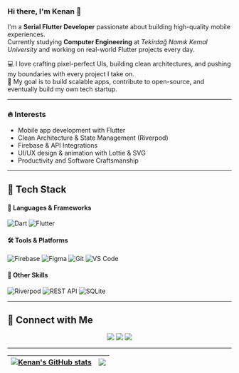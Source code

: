 ### Hi there, I'm Kenan 👋

I'm a **Serial Flutter Developer** passionate about building high-quality mobile experiences.  
Currently studying **Computer Engineering** at *Tekirdağ Namık Kemal University* and working on real-world Flutter projects every day.  

💻 I love crafting pixel-perfect UIs, building clean architectures, and pushing my boundaries with every project I take on.  
🚀 My goal is to build scalable apps, contribute to open-source, and eventually build my own tech startup.

---

### 🔥 Interests

- Mobile app development with Flutter
- Clean Architecture & State Management (Riverpod)
- Firebase & API Integrations
- UI/UX design & animation with Lottie & SVG
- Productivity and Software Craftsmanship

---

## 🧠 Tech Stack

#### 💬 Languages & Frameworks
![Dart](https://img.shields.io/badge/Dart-0175C2?style=for-the-badge&logo=dart&logoColor=white)
![Flutter](https://img.shields.io/badge/Flutter-02569B?style=for-the-badge&logo=flutter&logoColor=white)

#### 🛠️ Tools & Platforms
![Firebase](https://img.shields.io/badge/firebase-ffca28?style=for-the-badge&logo=firebase&logoColor=black)
![Figma](https://img.shields.io/badge/Figma-F24E1E?style=for-the-badge&logo=figma&logoColor=white)
![Git](https://img.shields.io/badge/GIT-E44C30?style=for-the-badge&logo=git&logoColor=white)
![VS Code](https://img.shields.io/badge/Visual_Studio_Code-007ACC?style=for-the-badge&logo=visual-studio-code&logoColor=white)

#### 🧩 Other Skills
![Riverpod](https://img.shields.io/badge/Riverpod-0A0A0A?style=for-the-badge&logo=flutter&logoColor=white)
![REST API](https://img.shields.io/badge/REST-API-%23007EC6?style=for-the-badge)
![SQLite](https://img.shields.io/badge/SQLite-07405E?style=for-the-badge&logo=sqlite&logoColor=white)

---

## 🔗 Connect with Me

<p align="center">
  <a href="https://www.linkedin.com/in/kenan-abbaszade"><img src="https://img.shields.io/badge/linkedin-%230077B5.svg?&style=for-the-badge&logo=linkedin&logoColor=white" /></a>
  <a href="https://www.instagram.com/rowie.store"><img src="https://img.shields.io/badge/Instagram-E4405F?&style=for-the-badge&logo=instagram&logoColor=white" /></a>
  <a href="https://rowie.store"><img src="https://img.shields.io/badge/Shopier%20Store-000000?style=for-the-badge&logo=shopify&logoColor=white" /></a>
</p>

---

| <a href="https://github.com/kenanabbaszade"><img align="center" src="https://github-readme-stats.vercel.app/api?username=kenanabbaszade&show_icons=true&theme=radical&hide_border=true" alt="Kenan's GitHub stats" /></a> | <a href="https://github.com/kenanabbaszade"><img align="center" src="https://github-readme-stats.vercel.app/api/top-langs/?username=kenanabbaszade&layout=compact&theme=radical&hide_border=true" /></a> |
| ------------- | ------------- |
